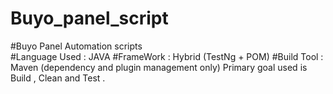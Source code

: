 # Buyo_panel_script
#Buyo Panel Automation scripts            
#Language Used : JAVA 
#FrameWork : Hybrid (TestNg + POM)
#Build Tool : Maven (dependency and plugin management only) Primary goal used is Build , Clean and Test .

